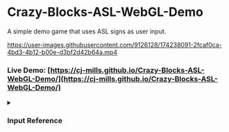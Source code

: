 # Crazy-Blocks-ASL-WebGL-Demo
 A simple demo game that uses ASL signs as user input. 

https://user-images.githubusercontent.com/9126128/174238091-2fcaf0ca-4bd3-4b12-b00e-d3bf2d42b64a.mp4

### Live Demo: [https://cj-mills.github.io/Crazy-Blocks-ASL-WebGL-Demo/](https://cj-mills.github.io/Crazy-Blocks-ASL-WebGL-Demo/)


<details><summary><h3>Input Reference</h3></summary><br/>

| Input    | Image                                              |
| --------- | ------------------------------------------------------------ |
| Move Up        | ![B429](./images/B429.jpg) |
| Quit      | ![Stop_0](./images/Stop_0.jpg) |
</details>
